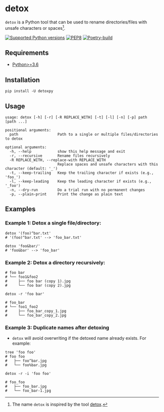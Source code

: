 # detox

`detox` is a Python tool that can be used to rename directories/files with unsafe characters or spaces[^1].

[![Supported Python versions](https://img.shields.io/badge/Python-%3E=3.6-blue.svg?logo=python)](https://www.python.org/downloads/) [![PEP8](https://img.shields.io/badge/Code%20style-PEP%208-orange.svg?logo=python)](https://www.python.org/dev/peps/pep-0008/) 
 [![Poetry-build](https://github.com/Alyetama/detox/actions/workflows/poetry-build.yml/badge.svg)](https://github.com/Alyetama/detox/actions/workflows/poetry-build.yml)

## Requirements

- [Python>=3.6](https://www.python.org/downloads/)

## Installation

```shell
pip install -U detoxpy
```

## Usage

```
usage: detox [-h] [-r] [-R REPLACE_WITH] [-t] [-l] [-n] [-p] path [path ...]

positional arguments:
  path                  Path to a single or multiple files/directories to detox

optional arguments:
  -h, --help            show this help message and exit
  -r, --recursive       Rename files recursively
  -R REPLACE_WITH, --replace-with REPLACE_WITH
                        Replace spaces and unsafe characters with this character (default: '_')
  -t, --keep-trailing   Keep the trailing character if exists (e.g., 'foo_')
  -l, --keep-leading    Keep the leading character if exists (e.g., '_foo')
  -n, --dry-run         Do a trial run with no permanent changes
  -p, --plain-print     Print the change as plain text
```

## Examples

### Example 1: Detox a single file/directory:

```shell
detox '(foo)^bar.txt'
# '(foo)^bar.txt' --> 'foo_bar.txt'

detox 'foo&bar/'
# 'foo&bar' --> 'foo_bar'
```

### Example 2: Detox a directory recursively:

```shell
# foo bar
# └── foo1&foo2
#     ├── foo bar (copy 1).jpg
#     └── foo bar (copy 2).jpg

detox -r 'foo bar'

# foo_bar
# └── foo1_foo2
#     ├── foo_bar_copy_1.jpg
#     └── foo_bar_copy_2.jpg
```

### Example 3: Duplicate names after detoxing

- `detox` will avoid overwriting if the detoxed name already exists. For example:

```shell
tree 'foo foo'
# foo foo
#   ├── foo^bar.jpg
#   └── foo%bar.jpg

detox -r -i 'foo foo'

# foo_foo
#   ├── foo_bar.jpg
#   └── foo_bar-1.jpg
```

[^1]: The name `detox` is inspired by the tool [detox](https://linux.die.net/man/1/detox).
